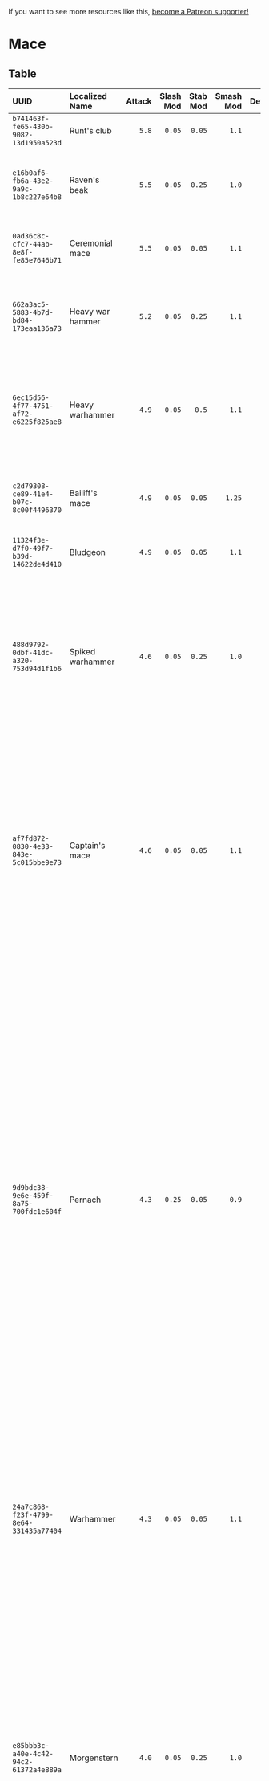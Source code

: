 <!-- TITLE: Mace -->

If you want to see more resources like this, [become a Patreon supporter!](https://www.patreon.com/fireundubh) 

# Mace
## Table

UUID | Localized Name | Attack | Slash Mod | Stab Mod | Smash Mod | Defense | Str Req | Agi Req | Location
:--- | :--- | ---: | ---: | ---: | ---: | ---: | ---: | ---: | :---
`b741463f-fe65-430b-9082-13d1950a523d` | Runt's club | `5.8` | `0.05` | `0.05` | `1.1` | `3.5` | `14.0` | `0.0` | 
`e16b0af6-fb6a-43e2-9a9c-1b8c227e64b8` | Raven's beak | `5.5` | `0.05` | `0.25` | `1.0` | `4.25` | `13.0` | `0.0` | Looted from Bandit (random event)<br>Looted from Bandit at Vranik<br>Looted from Guard (random event)<br>Looted from Guard at Rattay<br>Looted from Soldier at the Conquest of Kuttenberg<br>q_escape_from_Vranik_4
`0ad36c8c-cfc7-44ab-8e8f-fe85e7646b71` | Ceremonial mace | `5.5` | `0.05` | `0.05` | `1.1` | `4.25` | `13.0` | `0.0` | Looted from Bandit (random event)<br>Looted from Soldier at the Conquest of Kuttenberg<br>Sold by Rattay swordsmith<br>Sold by Sassau swordsmith
`662a3ac5-5883-4b7d-bd84-173eaa136a73` | Heavy war hammer | `5.2` | `0.05` | `0.25` | `1.1` | `3.6` | `10.0` | `0.0` | Looted from Bandit (random event)<br>Looted from Cuman (random event)<br>Looted from Guard (`bernardSoldier_6`)<br>Looted from Guard (random event)<br>Looted from Guard at Rattay<br>Looted from Guard at Talmberk<br>Looted from Soldier at Vranik
`6ec15d56-4f77-4751-af72-e6225f825ae8` | Heavy warhammer | `4.9` | `0.05` | `0.5` | `1.1` | `3.75` | `10.0` | `0.0` | Ancient map 4<br>Looted from Bandit (random event)<br>Looted from Bandit at Sassau<br>Looted from Bandit at Skalitz<br>Looted from Bandit at Vranik<br>Looted from Guard (random event)<br>Looted from Guard at Rattay<br>Looted from Guard at Sassau<br>Looted from Soldier at the Conquest of Kuttenberg
`c2d79308-ce89-41e4-b07c-8c00f4496370` | Bailiff's mace | `4.9` | `0.05` | `0.05` | `1.25` | `3.05` | `10.0` | `0.0` | Looted from Guard at Monastery<br>Looted from Soldier at the Conquest of Kuttenberg<br>Sold by Rattay swordsmith<br>Sold by Sassau swordsmith<br>Treasure map 9<br>ultimate_hangoverSpot
`11324f3e-d7f0-49f7-b39d-14622de4d410` | Bludgeon | `4.9` | `0.05` | `0.05` | `1.1` | `5.85` | `10.0` | `0.0` | 
`488d9792-0dbf-41dc-a320-753d94d1f1b6` | Spiked warhammer | `4.6` | `0.05` | `0.25` | `1.0` | `2.9` | `8.0` | `0.0` | Ancient map 3<br>Looted from Bandit at Skalitz<br>Looted from Bandit at Vranik<br>Looted from Cuman (random event)<br>Looted from Cuman at the Sacking of Skalitz<br>Looted from Guard (random event)<br>Looted from Guard at Merhojed<br>Looted from Guard at Monastery<br>Looted from Guard at Rattay<br>Looted from Guard at Talmberk<br>Looted from Shop guard at Sassau<br>Looted from Soldier at Vranik<br>Looted from Soldier at the Battle of Pribislavitz<br>Looted from Vicar's guard at Uzhitz<br>Treasure map 8
`af7fd872-0830-4e33-843e-5c015bbe9e73` | Captain's mace | `4.6` | `0.05` | `0.05` | `1.1` | `3.5` | `8.0` | `0.0` | Looted from Bailiff at Rattay<br>Looted from Bailiff at Sassau<br>Looted from Bailiff at Skalitz<br>Looted from Bailiff at Uzhitz<br>Looted from Bandit (`reinforcements_banditLeader`)<br>Looted from Bandit (random event)<br>Looted from Guard (random event)<br>Looted from Guard at Monastery<br>Looted from Guard at Rattay<br>Looted from Guard at Sassau<br>Looted from Nightingale at Rattay<br>Looted from Sir Hanush of Leipa (`defence_hanus`)<br>Looted from Sir Hanush of Leipa at Rattay<br>Looted from Sir Robard at Talmberk<br>Looted from Trader (random event)<br>Looted from Vicar's guard at Uzhitz<br>Sold by Rattay swordsmith<br>Sold by Sassau swordsmith
`9d9bdc38-9e6e-459f-8a75-700fdc1e604f` | Pernach | `4.3` | `0.25` | `0.05` | `0.9` | `2.75` | `7.0` | `0.0` | Looted from Bandit (`defence_bandit11`)<br>Looted from Bandit (`defence_bandit4`)<br>Looted from Bandit (`q_flirtTalmberk_bandit1`)<br>Looted from Bandit (`reinforcements_bandit12`)<br>Looted from Bandit (`reinforcements_bandit6`)<br>Looted from Bandit (random event)<br>Looted from Bandit at Merhojed<br>Looted from Bandit at Vranik<br>Looted from Bandit with Wolflin of Kamberg<br>Looted from Guard (`bernardSoldier_4`)<br>Looted from Guard (random event)<br>Looted from Guard at Merhojed<br>Looted from Guard at Neuhof<br>Looted from Guard at Rattay<br>Looted from Guard at Talmberk<br>Looted from Mercenary (random event)<br>Looted from Shop guard at Ledetchko<br>Looted from Shop guard at Uzhitz<br>Looted from Sir Robard (`barbican_borek`)<br>Looted from Sir Robard (`defence_borek`)<br>Looted from Sir Robard at Talmberk<br>Looted from Sir Robard at the Battle of Pribislavitz<br>Looted from Soldier (Siege)<br>Looted from Soldier (`barbican_soldier4`)<br>Looted from Soldier (`q_escapeToTalmberk_seeker7`)<br>Looted from Soldier at Vranik<br>Looted from Soldier at the Battle of Pribislavitz<br>Looted from Soldier at the Conquest of Kuttenberg<br>Looted from Trader (random event)<br>Sold by Rattay swordsmith<br>Sold by Sassau swordsmith<br>poi_talmberk_north_sack4
`24a7c868-f23f-4799-8e64-331435a77404` | Warhammer | `4.3` | `0.05` | `0.05` | `1.1` | `2.75` | `7.0` | `0.0` | Looted from Bandit (random event)<br>Looted from Bandit at Pribislavitz<br>Looted from Bandit at Vranik<br>Looted from Cuman (random event)<br>Looted from Guard (`radzig_escort_captiveInMerhojed03`)<br>Looted from Guard at Rattay<br>Looted from Guard at Talmberk<br>Looted from Guard at Uzhitz<br>Looted from Soldier (Siege)<br>Looted from Soldier at Vranik<br>Looted from Soldier at the Battle of Pribislavitz<br>Sold by Rattay swordsmith<br>Sold by Sassau swordsmith
`e85bbb3c-a40e-4c42-94c2-61372a4e889a` | Morgenstern | `4.0` | `0.05` | `0.25` | `1.0` | `2.6` | `6.0` | `0.0` | Looted from Bandit (random event)<br>Looted from Bandit at Sassau<br>Looted from Bandit at Talmberk<br>Looted from Bandit at Vranik<br>Looted from Bandit at the Battle of Pribislavitz<br>Looted from Bandit with Wolflin of Kamberg<br>Looted from Guard (`bernardSoldier_1`)<br>Looted from Guard (random event)<br>Looted from Guard at Ledetchko<br>Looted from Guard at Monastery<br>Looted from Guard at Rattay<br>Looted from Guard at Samopesh<br>Looted from Guard at Sassau<br>Looted from Guard at Talmberk<br>Looted from Ruffian (random event)<br>Looted from Shop guard at Rattay<br>Looted from Soldier (Siege)<br>Looted from Soldier (`barbican_soldier11`)<br>Looted from Soldier at Vranik<br>Looted from Soldier at the Battle of Pribislavitz<br>Looted from Soldier at the Conquest of Kuttenberg<br>Looted from Trader (random event)<br>Looted from Villager (random event)<br>Looted from Watchman at Ledetchko<br>Sold by Rattay swordsmith<br>Sold by Sassau swordsmith
`196be21b-6d21-4dd6-84e4-c95ecd2092a7` | Mace | `3.7` | `0.05` | `0.05` | `1.0` | `2.45` | `4.0` | `0.0` | Looted from Bandit (random event)<br>Looted from Bandit at Sassau<br>Looted from Bandit at Talmberk<br>Looted from Bandit at Vranik<br>Looted from Bandit at the Battle of Pribislavitz<br>Looted from Beggar (random event)<br>Looted from Cuman (random event)<br>Looted from Guard (`bernardSoldier_8`)<br>Looted from Guard (random event)<br>Looted from Guard Radim at Talmberk<br>Looted from Guard at Merhojed<br>Looted from Guard at Monastery<br>Looted from Guard at Rattay<br>Looted from Guard at Samopesh<br>Looted from Guard at Sassau<br>Looted from Guard at Skalitz<br>Looted from Guard at Talmberk<br>Looted from Guard at Uzhitz<br>Looted from Shop guard at Rattay<br>Looted from Soldier (Siege)<br>Looted from Soldier at Vranik<br>Looted from Soldier at the Battle of Pribislavitz<br>Looted from Trader (random event)<br>Looted from Watchman at Uzhitz<br>Sold by Rattay swordsmith<br>Sold by Sassau swordsmith<br>axe_shield<br>mace_shield
`931be8b2-e9e7-48f8-84f9-54f438d19cc4` | Spiked club | `3.4` | `0.05` | `0.1` | `1.0` | `2.3` | `3.0` | `0.0` | Looted from Bandit (`q_devilplay_attacker2`)<br>Looted from Bandit (`q_devilplay_attacker3`)<br>Looted from Bandit (`q_devilplay_attacker4`)<br>Looted from Bandit (`q_devilplay_attacker`)<br>Looted from Bandit (`q_returntoskalitz_bandit4`)<br>Looted from Bandit (`rato_pubFighter04`)<br>Looted from Bandit (random event)<br>Looted from Bandit at Sassau<br>Looted from Bandit at the Battle of Pribislavitz<br>Looted from Guard at Ledetchko<br>Looted from Guard at Rattay<br>Looted from Guard at Talmberk<br>Looted from Miner at Skalitz<br>Looted from Shop guard at Rattay<br>Looted from Shop guard at Skalitz<br>Looted from Soldier at Vranik<br>Looted from Soldier at the Conquest of Kuttenberg<br>Looted from Timmy at Merhojed<br>Looted from Trader (random event)<br>Looted from Villager (random event)<br>Sold by Rattay blacksmith<br>Sold by Samopesh blacksmith<br>Sold by Sassau blacksmith<br>poi_sklice_east_chest2
`f7359b93-8312-4f13-8c51-ddb671a9edff` | Bludgeon | `3.1` | `0.05` | `0.05` | `1.0` | `2.1` | `1.0` | `0.0` | Looted from Bandit (`q_returnToSkalitz_looter2`)<br>Looted from Bandit (`q_returntoskalitz_bandit3`)<br>Looted from Bandit (`rato_enemy_camp_bandit1`)<br>Looted from Bandit (`reinforcements_bandit13`)<br>Looted from Bandit (random event)<br>Looted from Bandit at Pribislavitz<br>Looted from Bandit at Sassau<br>Looted from Bandit at Vranik<br>Looted from Bandit at the Battle of Pribislavitz<br>Looted from Beggar (random event)<br>Looted from Cuman (random event)<br>Looted from Guard at Neuhof<br>Looted from Guard at Rattay<br>Looted from Guard at Samopesh<br>Looted from Guard at Sassau<br>Looted from Miner at Skalitz<br>Looted from Poacher (random event)<br>Looted from Villager (random event)<br>Quest reward: Keeping the Peace<br>Sold by Rattay blacksmith<br>Sold by Samopesh blacksmith<br>Sold by Sassau blacksmith<br>clothes_townsfolk_rataje<br>ledecko_villagers_chest<br>merhojed_villager_chest<br>neuhof_villager_chest<br>pirkstejn_servants_chest<br>q_nightsWatch_provisions<br>rataje_villagers_chest<br>samopse_villager_clothes<br>sazava_townsfolk_chest<br>sazava_villager_chest<br>uzice_villager_chest<br>village_house_tools
`7dd6457a-2f2f-46c4-b7d3-26af463a0370` | Pomlázka | `0.1` | `1.0` | `1.0` | `1.0` | `1.0` | `0.0` | `1.0` | Top of Monastery scaffolding
